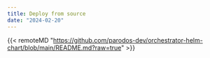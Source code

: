 ```yaml
---
title: Deploy from source
date: "2024-02-20"
---
```


{{< remoteMD "https://github.com/parodos-dev/orchestrator-helm-chart/blob/main/README.md?raw=true" >}}
